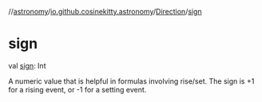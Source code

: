 //[astronomy](../../../index.md)/[io.github.cosinekitty.astronomy](../index.md)/[Direction](index.md)/[sign](sign.md)

# sign

val [sign](sign.md): Int

A numeric value that is helpful in formulas involving rise/set. The sign is +1 for a rising event, or -1 for a setting event.
